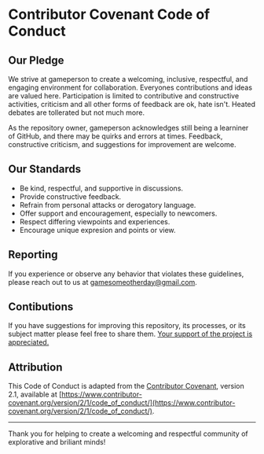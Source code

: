 # Contributor Covenant Code of Conduct

## Our Pledge
We strive at gameperson to create a welcoming, inclusive, respectful, and engaging environment for collaboration.  Everyones contributions and ideas are valued here. Participation is limited to contributive and constructive activities, criticism and all other forms of feedback are ok, hate isn't. Heated debates are tollerated but not much more.

As the repository owner, gameperson acknowledges still being a learniner of GitHub, and there may be quirks and errors at times. Feedback, constructive criticism, and suggestions for improvement are welcome.

## Our Standards
- Be kind, respectful, and supportive in discussions.
- Provide constructive feedback.
- Refrain from personal attacks or derogatory language.
- Offer support and encouragement, especially to newcomers.
- Respect differing viewpoints and experiences.
- Encourage unique expresion and points or view.

## Reporting
If you experience or observe any behavior that violates these guidelines, please reach out to us at [gamesomeotherday@gmail.com](mailto:gamesomeotherday@gmail.com).

## Contibutions
If you have suggestions for improving this repository, its processes, or its subject matter please feel free to share them. [Your support of the project is appreciated.](./CONTRIBUTE.md)

## Attribution
This Code of Conduct is adapted from the [Contributor Covenant](https://www.contributor-covenant.org/), version 2.1, available at [https://www.contributor-covenant.org/version/2/1/code_of_conduct/](https://www.contributor-covenant.org/version/2/1/code_of_conduct/).

---

Thank you for helping to create a welcoming and respectful community of explorative and briliant minds!
